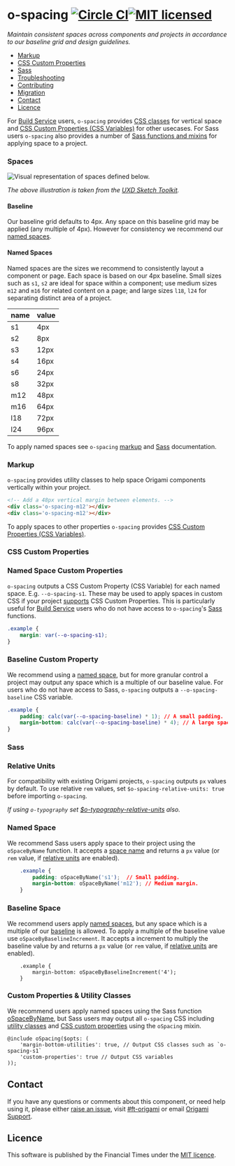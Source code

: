 o-spacing [![Circle CI](https://circleci.com/gh/Financial-Times/o-spacing/tree/master.svg?style=svg)](https://circleci.com/gh/Financial-Times/o-spacing/tree/master)[![MIT licensed](https://img.shields.io/badge/license-MIT-blue.svg)](#licence)
=================

_Maintain consistent spaces across components and projects in accordance to our baseline grid and design guidelines._

- [Markup](#markup)
- [CSS Custom Properties](#css-custom-properties)
- [Sass](#sass)
- [Troubleshooting](#troubleshooting)
- [Contributing](#contributing)
- [Migration](#migration)
- [Contact](#contact)
- [Licence](#licence)

For [Build Service](https://www.ft.com/__origami/service/build/v2/) users, `o-spacing` provides [CSS classes](#markup) for vertical space and [CSS Custom Properties (CSS Variables)](#css-custom-properties) for other usecases. For Sass users `o-spacing` also provides a number of [Sass functions and mixins](#sass) for applying space to a project.

### Spaces

![Visual representation of spaces defined below.](https://user-images.githubusercontent.com/10405691/57918050-e9381780-788d-11e9-8310-ba5053c0c84a.png)

_The above illustration is taken from the [UXD Sketch Toolkit](https://sites.google.com/ft.com/ft-design-system)._

#### Baseline

Our baseline grid defaults to 4px. Any space on this baseline grid may be applied (any multiple of 4px). However for consistency we recommend our [named spaces](#named-spaces).

#### Named Spaces

Named spaces are the sizes we recommend to consistently layout a component or page. Each space is based on our 4px baseline. Small sizes such as `s1`, `s2` are ideal for space within a component; use medium sizes `m12` and `m16` for related content on a page; and large sizes `l18`, `l24` for separating distinct area of a project.

| name | value |
|------|-------|
| s1 | 4px |
| s2 | 8px |
| s3 | 12px |
| s4 | 16px |
| s6 | 24px |
| s8 | 32px |
| m12 | 48px |
| m16 | 64px |
| l18 | 72px |
| l24 | 96px |

To apply named spaces see `o-spacing` [markup](#markup) and [Sass](#sass) documentation.

### Markup

`o-spacing` provides utility classes to help space Origami components vertically within your project.

```html
<!-- Add a 48px vertical margin between elements. -->
<div class='o-spacing-m12'></div>
<div class='o-spacing-m12'></div>
```

To apply spaces to other properties `o-spacing` provides [CSS Custom Properties (CSS Variables)](#css-custom-properties).

### CSS Custom Properties

### Named Space Custom Properties

`o-spacing` outputs a CSS Custom Property (CSS Variable) for each named space. E.g. `--o-spacing-s1`. These may be used to apply spaces in custom CSS if your project [supports](https://caniuse.com/#feat=css-variables) CSS Custom Properties. This is particularly useful for [Build Service](https://www.ft.com/__origami/service/build/v2/) users who do not have access to `o-spacing`'s [Sass](#sass) functions.

```css
.example {
	margin: var(--o-spacing-s1);
}
```

### Baseline Custom Property

We recommend using a [named space](#named-spaces), but for more granular control a project may output any space which is a multiple of our baseline value. For users who do not have access to Sass, `o-spacing` outputs a `--o-spacing-baseline` CSS variable.

```css
.example {
	padding: calc(var(--o-spacing-baseline) * 1); // A small padding.
	margin-bottom: calc(var(--o-spacing-baseline) * 4); // A large space.
}
```

### Sass

### Relative Units

For compatibility with existing Origami projects, `o-spacing` outputs `px` values by default. To use relative `rem` values, set `$o-spacing-relative-units: true` before importing `o-spacing`.

_If using `o-typography` set [$o-typography-relative-units](https://registry.origami.ft.com/components/o-typography@5.11.3/sassdoc?brand=master#variable-o-typography-relative-units) also._

### Named Space

We recommend Sass users apply space to their project using the `oSpaceByName` function. It accepts a [space name](#named-spaces) and returns a `px` value (or `rem` value, if [relative units](#relative-units) are enabled).

```css
	.example {
		padding: oSpaceByName('s1');  // Small padding.
		margin-bottom: oSpaceByName('m12'); // Medium margin.
	}
```

### Baseline Space

We recommend users apply [named spaces](#named-space), but any space which is a multiple of our [baseline](#baseline) is allowed. To apply a multiple of the baseline value use `oSpaceByBaselineIncrement`. It accepts a increment to multiply the baseline value by and returns a `px` value (or `rem` value, if [relative units](#relative-units) are enabled).

```
	.example {
		margin-bottom: oSpaceByBaselineIncrement('4');
	}
```

### Custom Properties &amp; Utility Classes

We recommend users apply named spaces using the Sass function [oSpaceByName](#named-space), but Sass users may output all `o-spacing` CSS including [utility classes](#markup) and [CSS custom properties](#css-custom-properties) using the `oSpacing` mixin.

```
@include oSpacing($opts: (
	'margin-bottom-utilities': true, // Output CSS classes such as `o-spacing-s1`
	'custom-properties': true // Output CSS variables
));
```

## Contact

If you have any questions or comments about this component, or need help using it, please either [raise an issue](https://github.com/Financial-Times/o-spacing/issues), visit [#ft-origami](https://financialtimes.slack.com/messages/ft-origami/) or email [Origami Support](mailto:origami-support@ft.com).

## Licence

This software is published by the Financial Times under the [MIT licence](http://opensource.org/licenses/MIT).
